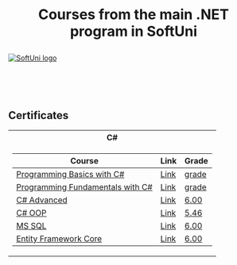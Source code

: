 # <p align="center"> Courses from the main .NET program in SoftUni <p>

<a href="https://softuni.bg/trainings/courses" rel="Courses"> ![SoftUni logo][logo] </a>

[logo]: http://innovationstarterbox.bg/wp-content/uploads/2016/05/Softuni_logo_trasparent.png "Logo Title Text 2"

<br/>
<br/>
<br/>

<h2> Certificates </h2>

<table>

<tr>
  <th> C# </th>
</tr>

<tr>
  <td>

| **Course**                                                            | **Link**                                                   | **Grade**
| --------------------------------------------------------------------- | ---------------------------------------------------------- | --------------  |
| <a href="https://softuni.bg/trainings/3244/programming-basics-november-2020" > Programming Basics with C# </a>         | <a href="https://softuni.bg/trainings/3753/programming-basics-with-csharp-july-2022"> Link</a> | <a href=""> grade </a> |
| <a href="https://softuni.bg/trainings/3213/csharp-fundamentals-january-2021/internal"> Programming Fundamentals with C# </a> | <a href="upcoming"> Link</a> | <a href=""> grade </a> |
| <a href="https://softuni.bg/trainings/3343/csharp-advanced-may-2021/internal" > C# Advanced </a>   | <a href="https://softuni.bg/certificates/details/108691/611e0aaf"> Link</a> | <a href="https://softuni.bg/certificates/details/108691/611e0aaf"> 6.00 </a> |
| <a href="https://softuni.bg/trainings/3344/csharp-oop-june-2021/internal" > C# OOP </a>         | <a href="https://softuni.bg/certificates/details/113066/3e89c36e"> Link</a> | <a href="https://softuni.bg/certificates/details/113066/3e89c36e"> 5.46 </a> |
| <a href="https://softuni.bg/trainings/3531/ms-sql-september-2021/internal" > MS SQL </a>         | <a href="https://softuni.bg/trainings/3531/ms-sql-september-2021/internal"> Link</a> | <a href="https://softuni.bg/certificates/details/113887/75fabbc4"> 6.00 </a> |
| <a href="https://softuni.bg/trainings/3492/entity-framework-core-october-2021" > Entity Framework Core </a>         | <a href="https://softuni.bg/trainings/3492/entity-framework-core-october-2021"> Link</a> | <a href="https://softuni.bg/certificates/details/122049/8d0e5cbf"> 6.00 </a> 

</tr>
